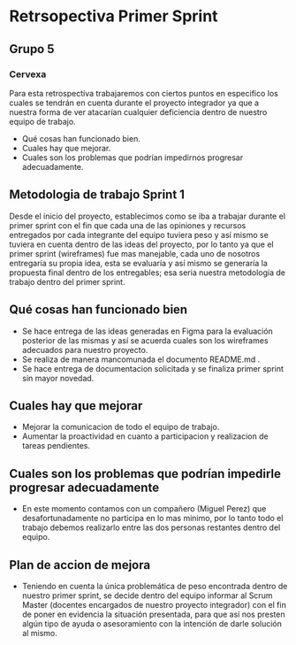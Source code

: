 # Retrsopectiva Primer Sprint
## Grupo 5
### Cervexa

Para esta retrospectiva trabajaremos con ciertos puntos en especifico los cuales se tendrán en cuenta durante el proyecto integrador ya que a nuestra forma de ver atacarían cualquier deficiencia dentro de nuestro equipo de trabajo.

  - Qué cosas han funcionado bien.
  - Cuales hay que mejorar.
  - Cuales son los problemas que podrían impedirnos progresar adecuadamente.


## Metodologia de trabajo Sprint 1
Desde el inicio del proyecto, establecimos como se iba a trabajar durante el primer sprint con el fin que cada una de las opiniones y recursos entregados por cada integrante del equipo tuviera peso y así mismo se tuviera en cuenta dentro de las ideas del proyecto, por lo tanto ya que el primer sprint (wireframes) fue mas manejable, cada uno de nosotros entregaría su propia idea, esta se evaluaría y así mismo se generaría la propuesta final dentro de los entregables; esa seria nuestra metodología de trabajo dentro del primer sprint.

## Qué cosas han funcionado bien
   - Se hace entrega de las ideas generadas en Figma para la evaluación posterior de las mismas y así se acuerda cuales son los wireframes adecuados para nuestro proyecto.
   - Se realiza de manera mancomunada el documento README.md .
   - Se hace entrega de documentacion solicitada y se finaliza primer sprint sin mayor novedad.
  

## Cuales hay que mejorar
 - Mejorar la comunicacion de todo el equipo de trabajo.
 - Aumentar la proactividad en cuanto a participacion y realizacion de tareas pendientes.

## Cuales son los problemas que podrían impedirle progresar adecuadamente
 - En este momento contamos con un compañero (Miguel Perez) que desafortunadamente no participa en lo mas minimo, por lo tanto todo el trabajo debemos realizarlo entre las dos personas restantes dentro del equipo.
  

## Plan de accion de mejora
 - Teniendo en cuenta la única problemática de peso encontrada dentro de nuestro primer sprint, se decide dentro del equipo informar al Scrum Master (docentes encargados de nuestro proyecto integrador) con el fin de poner en evidencia la situación presentada, para que así nos presten algún tipo de ayuda o asesoramiento con la intención de darle solución al mismo.
 
    
 

